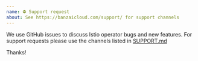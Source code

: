 ```yaml
---
name: ⛔ Support request
about: See https://banzaicloud.com/support/ for support channels
---
```


We use GitHub issues to discuss Istio operator bugs and new features.
For support requests please use the channels listed in [SUPPORT.md](https://github.com/banzaicloud/istio-operator/blob/master/.github/SUPPORT.md)

Thanks!
